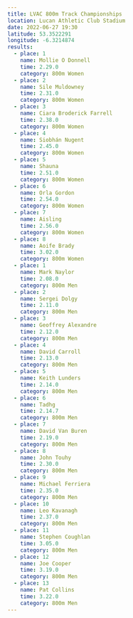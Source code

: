 ```yaml
---
title: LVAC 800m Track Championships 
location: Lucan Athletic Club Stadium  
date: 2022-06-27 19:30
latitude: 53.3522291
longitude: -6.3214874
results:
  - place: 1
    name: Mollie O Donnell
    time: 2.29.0
    category: 800m Women
  - place: 2
    name: Sile Muldowney
    time: 2.31.0
    category: 800m Women
  - place: 3
    name: Ciara Broderick Farrell
    time: 2.38.0
    category: 800m Women
  - place: 4
    name: Siobhán Nugent
    time: 2.45.0
    category: 800m Women
  - place: 5
    name: Shauna
    time: 2.51.0
    category: 800m Women
  - place: 6
    name: Orla Gordon
    time: 2.54.0
    category: 800m Women
  - place: 7
    name: Aisling
    time: 2.56.0
    category: 800m Women
  - place: 8
    name: Aoife Brady
    time: 3.02.0
    category: 800m Women
  - place: 1
    name: Mark Naylor
    time: 2.08.0
    category: 800m Men
  - place: 2
    name: Sergei Dolgy
    time: 2.11.0
    category: 800m Men
  - place: 3
    name: Geoffrey Alexandre
    time: 2.12.0
    category: 800m Men
  - place: 4
    name: David Carroll
    time: 2.13.0
    category: 800m Men
  - place: 5
    name: Keith Lunders
    time: 2.14.0
    category: 800m Men
  - place: 6
    name: Tadhg
    time: 2.14.7
    category: 800m Men
  - place: 7
    name: David Van Buren
    time: 2.19.0
    category: 800m Men
  - place: 8
    name: John Touhy
    time: 2.30.0
    category: 800m Men
  - place: 9
    name: Michael Ferriera
    time: 2.35.0
    category: 800m Men
  - place: 10
    name: Leo Kavanagh
    time: 2.37.0
    category: 800m Men
  - place: 11
    name: Stephen Coughlan
    time: 3.05.0
    category: 800m Men
  - place: 12
    name: Joe Cooper
    time: 3.19.0
    category: 800m Men    
  - place: 13
    name: Pat Collins
    time: 3.22.0
    category: 800m Men
---
```

